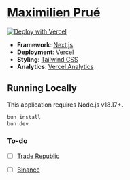 # [Maximilien Prué](https://max-prue.vercel.app/)

[![Deploy with Vercel](https://vercel.com/button)](https://vercel.com/new/clone?repository-url=https%3A%2F%2Fgithub.com%2Fleerob%2Fleerob.io)

- **Framework**: [Next.js](https://nextjs.org/)
- **Deployment**: [Vercel](https://vercel.com)
- **Styling**: [Tailwind CSS](https://tailwindcss.com)
- **Analytics**: [Vercel Analytics](https://vercel.com/analytics)

## Running Locally

This application requires Node.js v18.17+.

```bash
bun install
bun dev
```

### To-do

- [ ] [Trade Republic](https://cryptoast.fr/trade-republic-avis-tuto-plateforme-investir-intelligemment-nombreux-actifs/)

- [ ] [Binance](https://cryptoast.fr/france-eldorado-entreprises-crypto-web3-interview-stephanie-cabossioras-binance-france/)
